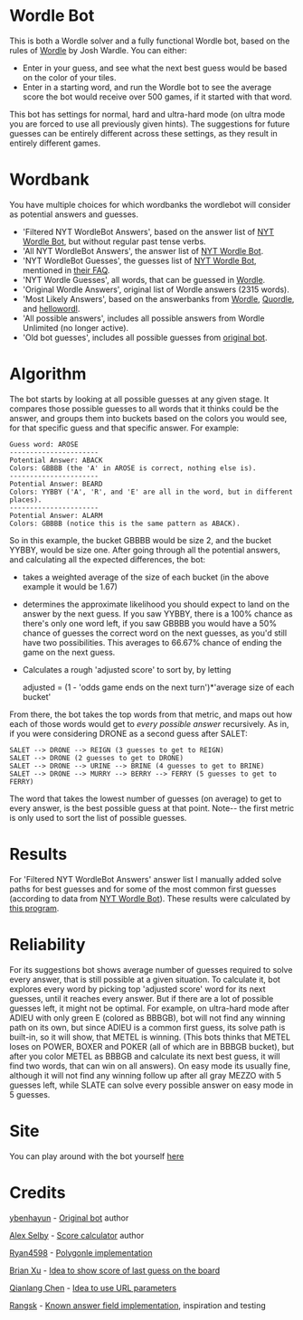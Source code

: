 # Wordle Bot
This is both a Wordle solver and a fully functional Wordle bot, based on the rules of [Wordle](https://www.nytimes.com/games/wordle/index.html) by Josh Wardle. You can either:

- Enter in your guess, and see what the next best guess would be based on the color of your tiles.
- Enter in a starting word, and run the Wordle bot to see the average score the bot would receive over 500 games, if it started with that word.

This bot has settings for normal, hard and ultra-hard mode (on ultra mode you are forced to use all previously given hints). The suggestions for future guesses can be entirely different across these settings, as they result in entirely different games.

# Wordbank
You have multiple choices for which wordbanks the wordlebot will consider as potential answers and guesses.
- 'Filtered NYT WordleBot Answers', based on the answer list of [NYT Wordle Bot](https://www.nytimes.com/interactive/2022/upshot/wordle-bot.html), but without regular past tense verbs.
- 'All NYT WordleBot Answers', the answer list of [NYT Wordle Bot](https://www.nytimes.com/interactive/2022/upshot/wordle-bot.html).
- 'NYT WordleBot Guesses', the guesses list of [NYT Wordle Bot](https://www.nytimes.com/interactive/2022/upshot/wordle-bot.html), mentioned in [their FAQ](https://www.nytimes.com/interactive/2024/02/16/upshot/wordlebot-faq.html#wordlists:~:text=them%20very%20obscure.-,4%2C500,-%3A%20The%20subset%20of).
- 'NYT Wordle Guesses', all words, that can be guessed in [Wordle](https://www.nytimes.com/games/wordle/index.html).
- 'Original Wordle Answers', original list of Wordle answers (2315 words).
- 'Most Likely Answers', based on the answerbanks from [Wordle](https://www.nytimes.com/games/wordle/index.html), [Quordle](https://www.quordle.com/#/), and [hellowordl](https://hellowordl.net/).
- 'All possible answers', includes all possible answers from Wordle Unlimited (no longer active).
- 'Old bot guesses', includes all possible guesses from [original bot](https://github.com/ybenhayun/wordlebot).

# Algorithm
The bot starts by looking at all possible guesses at any given stage. It compares those possible guesses to all words that it thinks could be the answer, and groups them into buckets based on the colors you would see, for that specific guess and that specific answer. For example:

    Guess word: AROSE
    ----------------------
    Potential Answer: ABACK
    Colors: GBBBB (the 'A' in AROSE is correct, nothing else is).
    ----------------------
    Potential Answer: BEARD
    Colors: YYBBY ('A', 'R', and 'E' are all in the word, but in different places).
    ----------------------
    Potential Answer: ALARM
    Colors: GBBBB (notice this is the same pattern as ABACK).

So in this example, the bucket GBBBB would be size 2, and the bucket YYBBY, would be size one.
After going through all the potential answers, and calculating all the expected differences, the bot:

- takes a weighted average of the size of each bucket (in the above example it would be 1.67)
- determines the approximate likelihood you should expect to land on the answer by the next guess. If you saw YYBBY, there is a 100% chance as there's only one word left, if you saw GBBBB you would have a 50% chance of guesses the correct word on the next guesses, as you'd still have two possibilities. This averages to 66.67% chance of ending the game on the next guess.
- Calculates a rough 'adjusted score' to sort by, by letting 
    
    adjusted = (1 - 'odds game ends on the next turn')*'average size of each bucket'

From there, the bot takes the top words from that metric, and maps out how each of those words would get to *every possible answer* recursively. As in, if you were considering DRONE as a second guess after SALET:

    SALET --> DRONE --> REIGN (3 guesses to get to REIGN)
    SALET --> DRONE (2 guesses to get to DRONE)
    SALET --> DRONE --> URINE --> BRINE (4 guesses to get to BRINE)
    SALET --> DRONE --> MURRY --> BERRY --> FERRY (5 guesses to get to FERRY)

The word that takes the lowest number of guesses (on average) to get to every answer, is the best possible guess at that point.
Note-- the first metric is only used to sort the list of possible guesses.

# Results
For 'Filtered NYT WordleBot Answers' answer list I manually added solve paths for best guesses and for some of the most common first guesses (according to data from [NYT Wordle Bot](https://www.nytimes.com/interactive/2022/upshot/wordle-bot.html)). These results were calculated by [this program](https://github.com/alex1770/wordle).

# Reliability
For its suggestions bot shows average number of guesses required to solve every answer, that is still possible at a given situation. To calculate it, bot explores every word by picking top 'adjusted score' word for its next guesses, until it reaches every answer. But if there are a lot of possible guesses left, it might not be optimal. For example, on ultra-hard mode after ADIEU with only green E (colored as BBBGB), bot will not find any winning path on its own, but since ADIEU is a common first guess, its solve path is built-in, so it will show, that METEL is winning. (This bots thinks that METEL loses on POWER, BOXER and POKER (all of which are in BBBGB bucket), but after you color METEL as BBBGB and calculate its next best guess, it will find two words, that can win on all answers). On easy mode its usually fine, although it will not find any winning follow up after all gray MEZZO with 5 guesses left, while SLATE can solve every possible answer on easy mode in 5 guesses.

# Site
You can play around with the bot yourself [here](https://wordgamesbot.github.io/)

# Credits
[ybenhayun](https://github.com/ybenhayun) - [Original bot](https://ybenhayun.github.io/wordlebot/) author

[Alex Selby](https://github.com/alex1770) - [Score calculator](https://github.com/alex1770/wordle) author 

[Ryan4598](https://github.com/Ryan4598) - [Polygonle implementation](https://github.com/ybenhayun/wordlebot/pull/8) 

[Brian Xu](https://github.com/brian-xu) - [Idea to show score of last guess on the board](https://github.com/ybenhayun/wordlebot/commit/12d15461239dab0eeca73965481b5e5146f75b15) 

[Qianlang Chen](https://github.com/the-chenergy) - [Idea to use URL parameters](https://github.com/the-chenergy/wordlebot/tree/co-wordle-lists) 

[Rangsk](https://linktr.ee/rangsk) - [Known answer field implementation](https://github.com/dclamage/wordlebot/tree/autocolor), inspiration and testing 
